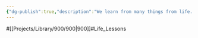 ```yaml
---
{"dg-publish":true,"description":"We learn from many things from life. From myself or others,  somtimes  even non-human. This category categorized some philosophy from life.","permalink":"/projects/library/900/900/","dgPassFrontmatter":true,"noteIcon":"0","created":"2024-04-05T17:07:54.792+09:00","updated":"2024-04-05T17:48:12.480+09:00"}
---
```


#[[Projects/Library/900/900\|900]]#Life_Lessons